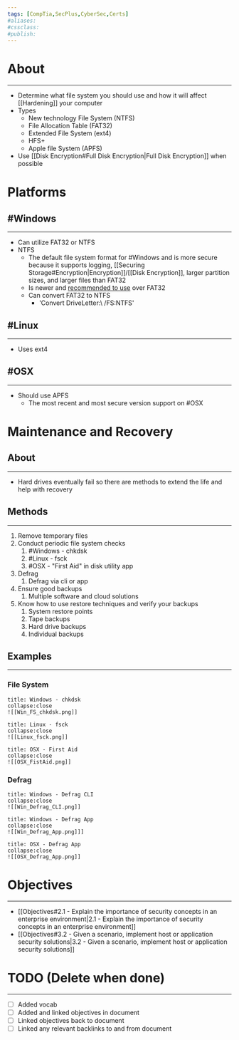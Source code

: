 ```yaml
---
tags: [CompTia,SecPlus,CyberSec,Certs]
#aliases:
#cssclass:
#publish:
---
```


# About
---
- Determine what file system you should use and how it will affect [[Hardening]] your computer
- Types
	- New technology File System (NTFS)
	- File Allocation Table (FAT32)
	- Extended File System (ext4)
	- HFS+
	-  Apple file System (APFS)
- Use [[Disk Encryption#Full Disk Encryption|Full Disk Encryption]] when possible

# Platforms

## #Windows
---
- Can utilize FAT32 or NTFS
- NTFS
	- The default file system format for #Windows and is more secure because it supports logging, [[Securing Storage#Encryption|Encryption]]/[[Disk Encryption]], larger partition sizes, and larger files than FAT32
	- Is newer and <u>recommended to use</u> over FAT32
	- Can convert FAT32 to NTFS
		- 'Convert DriveLetter:\ /FS:NTFS'

## #Linux
---
- Uses ext4

## #OSX
---
- Should use APFS
	- The most recent and most secure version support on #OSX

# Maintenance and Recovery

## About
---
- Hard drives eventually fail so there are methods to extend the life and help with recovery

## Methods
---
1. Remove temporary files
2. Conduct periodic file system checks
	1. #Windows - chkdsk
	2. #Linux  - fsck
	3. #OSX - "First Aid" in disk utility app
3. Defrag
	1. Defrag via cli or app
4. Ensure good backups
	1. Multiple software and cloud solutions
5. Know how to use restore techniques and verify your backups
	1. System restore points
	2. Tape backups
	3. Hard drive backups
	4. Individual backups

## Examples
---
### File System

```ad-info
title: Windows - chkdsk
collapse:close
![[Win_FS_chkdsk.png]]
```

```ad-info
title: Linux - fsck
collapse:close
![[Linux_fsck.png]]
```

```ad-info
title: OSX - First Aid
collapse:close
![[OSX_FistAid.png]]
```

### Defrag

```ad-info
title: Windows - Defrag CLI
collapse:close
![[Win_Defrag_CLI.png]]
```

```ad-info
title: Windows - Defrag App 
collapse:close
![[Win_Defrag_App.png]]]
```

```ad-info
title: OSX - Defrag App
collapse:close
![[OSX_Defrag_App.png]]
```

# Objectives
---
- [[Objectives#2.1 - Explain the importance of security concepts in an enterprise environment|2.1 - Explain the importance of security concepts in an enterprise environment]]
- [[Objectives#3.2 - Given a scenario, implement host or application security solutions|3.2 - Given a scenario, implement host or application security solutions]]

# TODO (Delete when done)
---
- [ ] Added vocab
- [ ] Added and linked objectives in document
- [ ] Linked objectives back to document
- [ ] Linked any relevant backlinks to and from document